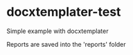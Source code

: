# docxtemplater-test
Simple example with docxtemplater

Reports are saved into the 'reports' folder

